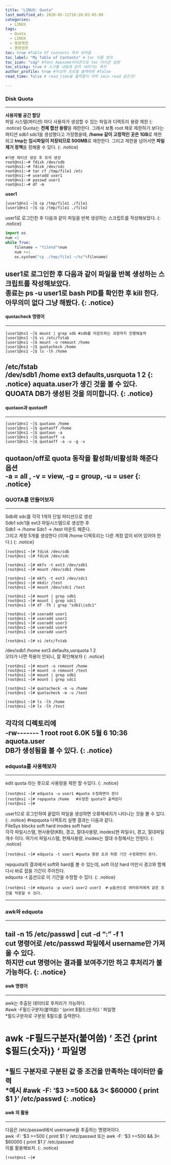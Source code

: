 ```yaml
---
title: "LINUX: Quota"
last_modified_at: 2020-05-11T16:20:02-05:00
categories:
  - LINUX
tags:
  - Quota
  - LINUX
  - 용량제한
  - 용량권한
toc: true #Table Of Contents 목차 보여줌
toc_label: "My Table of Contents" # toc 이름 정의
toc_icon: "cog" #font Awesome아이콘으로 toc 아이콘 설정
toc_sticky: true # 스크롤 내릴때 같이 내려가는 목차
author_profile: true #작성자 프로필 출력여부 #false
read_time: false # read_time을 출력할지 여부 1min read 같은것!

---
```

### Disk Quota
---
**사용자별 공간 할당**  
파일 시스템(파티션) 마다 사용자가 생성할 수 있는 파일과 디렉토리 용량 제한
{: .notice}
Quota는 **전체 합산 용량**을 제한한다. 그래서 보통 root 채로 제한하기 보다는
파티션 sdb1 sdc1을 생성했다고 가정했을때, **/home 같이 고정적인 곳은 1GB**로 제한되고
**tmp는 임시파일이 저장되므로 500MB**로 제한한다. 
그리고 제한을 넘어서면 **파일 제거 정책**을 정해줄 수 있다.
{: .notice}
```console
#기본 파티션 생성 후 유저 생성
root@ns1:~# fdisk /dev/sdb
root@ns1:~# fdisk /dev/sdc
root@ns1:~# tar cf /tmp/file1 /etc
root@ns1:~# useradd user1
root@ns1:~# passwd user1 
root@ns1:~# df -m
```
**user1**
```console
[user1@ns1 ~]$ cp /tmp/file1 ./file1
[user1@ns1 ~]$ cp /tmp/file1 ./file2
```
user1로 로그인한 후 다음과 같이 파일을 반복 생성하는 스크립트를 작성해보았다.
{: .notice}
```python
import os
num =1
while True:
	filename = "file%d"%num
	num +=1
	os.system("cp ./tmp/file1 ~/%s"%filename)
```
user1로 로그인한 후 다음과 같이 파일을 반복 생성하는 스크립트를 작성해보았다.  
**종료는 ps -u user1로 bash PID를 확인한 후 kill 한다.**  
아무의미 없다 그냥 해봤다.
{: .notice}
---
#### quotacheck 명령어
---
```console
[user1@ns1 ~]$ mount | grep sdb #sdb를 마운트하는 과정까지 진행해놓자
[user1@ns1 ~]$ vi /etc/fstab
[user1@ns1 ~]$ mount -o remount /home
[user1@ns1 ~]$ quotacheck /home
[user1@ns1 ~]$ ls -lh /home
```
**/etc/fstab**  
/dev/sdb1 /home ext3 **defaults,usrquota** 1 2
{: .notice}
aquata.user가 생긴 것을 볼 수 있다.  
QUOATA DB가 생성된 것을 의미합니다.
{: .notice}
---
#### quotaon과 quotaoff
---
```console
[user1@ns1 ~]$ quotaon /home
[user1@ns1 ~]$ quotaoff /home
[user1@ns1 ~]$ quotaon -a
[user1@ns1 ~]$ quotaoff -a
[user1@ns1 ~]$ quotaoff -a -u -g -v
```
quotaon/off로 quota 동작을 활성화/비활성화 해준다  
옵션  
-a = all , -v = view, -g = group, -u = user
{: .notice}
---
### QUOTA를 만들어보자
---
Sdb와  sdc를 각각 1개의 단일 파티션으로 생성  
Sdb1 sdc1을 ext3 파일시스템으로 생성한 후  
Sdb1 -> /home Sdc1 -> /test 마운트 해준다.  
그리고 계정 5개를 생성한다 (이때 /home 디렉토리는 다른 계정 없이 비어 있어야 한다.)
{: .notice}
```console
[root@ns1 ~]# fdisk /dev/sdb
[root@ns1 ~]# fdisk /dev/sdc

[root@ns1 ~]# mkfs -t ext3 /dev/sdb1
[root@ns1 ~]# mount /dev/sdb1 /home

[root@ns1 ~]# mkfs -t ext3 /dev/sdc1
[root@ns1 ~]# mkdir /test
[root@ns1 ~]# mount /dev/sdc1 /test

[root@ns1 ~]# mount | grep sdb1
[root@ns1 ~]# mount | grep sdc1  
[root@ns1 ~]# df -Th | grep "sdb1\|sdc1" 
```
```console
[root@ns1 ~]# useradd user1
[root@ns1 ~]# useradd user2
[root@ns1 ~]# useradd user3
[root@ns1 ~]# useradd user4
[root@ns1 ~]# useradd user5

[root@ns1 ~]# vi /etc/fstab
```
/dev/sdb1               /home                   ext3    defaults,usrquota 1 2  
오타가 나면 적용이 안되니, 잘 확인해보자
{: .notice}
```console
[root@ns1 ~]# mount -o remount /home
[root@ns1 ~]# mount -o remount /test
[root@ns1 ~]# mount | grep sdb1
[root@ns1 ~]# mount | grep sdc1

[root@ns1 ~]# quotacheck -m -u /home
[root@ns1 ~]# quotacheck -m -u /test

[root@ns1 ~]# ls -lh /home
[root@ns1 ~]# ls -lh /test
```
각각의 디렉토리에  
-rw------- 1 root root 6.0K  5월  6 10:36 aquota.user  
DB가 생성됨을 볼 수 있다.
{: .notice}
---
### edquota를 사용해보자
---
edit quota 라는 뜻으로 사용량을 제한 할 수있다.
{: .notice}
```console
[root@ns1 ~]# edquota -u user1 #quota 수정화면이 뜬다
[root@ns1 ~]# repquota /home   #수정한 quota가 출력된다
[root@ns1 ~]#
```
user1으로 로그인하여 끝없이 파일을 생성하면 오류메세지가 나타나는 것을 볼 수 있다.
{: .notice}
#repquota 디렉토리 실행 결과는 다음과 같다.  
FileSys blocks soft hard inodes soft hard  
각각 파일시스템, 현사용량(KB), 경고, 절대사용량, inodes(현 파일수), 경고, 절대파일 개수 이다.
여기서 파일시스템, 현재사용량, inodes는 절대 수정해서는 안된다.
{: .notice}
```console
[root@ns1 ~]# edquota -t user1 #quota 용량 초과 허용 기간 수정화면이 뜬다.
```
repquota의 결과에서 soft와 hard를 볼 수 있는데, soft 이상 hard 미만시
경고와 함께 다시 바로 잡을 기간이 주어진다.  
edquota -t 옵션으로 이 기간을 수정할 수 있다.
{: .notice}
```console
[root@ns1 ~]# edquota -p user1 user2 user3  #-p옵션으로 여러유저에게 같은 조건을 적용할 수 있다.
```
---
### awk와 edquota
---
tail -n 15 /etc/passwd | cut -d “:” -f 1  
cut 명령어로 /etc/passwd 파일에서 username만 가져올 수 있다.  
하지만 cut 명령어는 결과를 보여주기만 하고 후처리가 불가능하다.
{: .notice}
---
#### awk 명령어
---
awk는 추출된 데이터로 후처리가 가능하다.  
#awk -F필드구분자(붙여씀) ‘ {print $필드(숫자)} ‘ 파일명  
*필드구분자로 구분된 $필드를 출력한다.  
# awk -F필드구분자(붙여씀) ‘ 조건 {print $필드(숫자)} ‘ 파일명  
*필드 구분자로 구분된 값 중 조건을 만족하는 데이터만 출력  
*예시 #awk -F: ‘$3 >=500 && 3< $60000 { print $1 }‘ /etc/passwd
{: .notice}
---
#### awk 의 활용
---
다음은 /etc/passwd에서 username을 추출하는 명령어이다.  
awk -F: ‘$3 >=500 { print $1 }‘ /etc/passwd 또는  
awk -F: ‘$3 >=500 && 3< $60000 { print $1 }‘ /etc/passwd  
이를 활용해보자.
{: .notice}
```console
[root@ns1 ~]#
```
